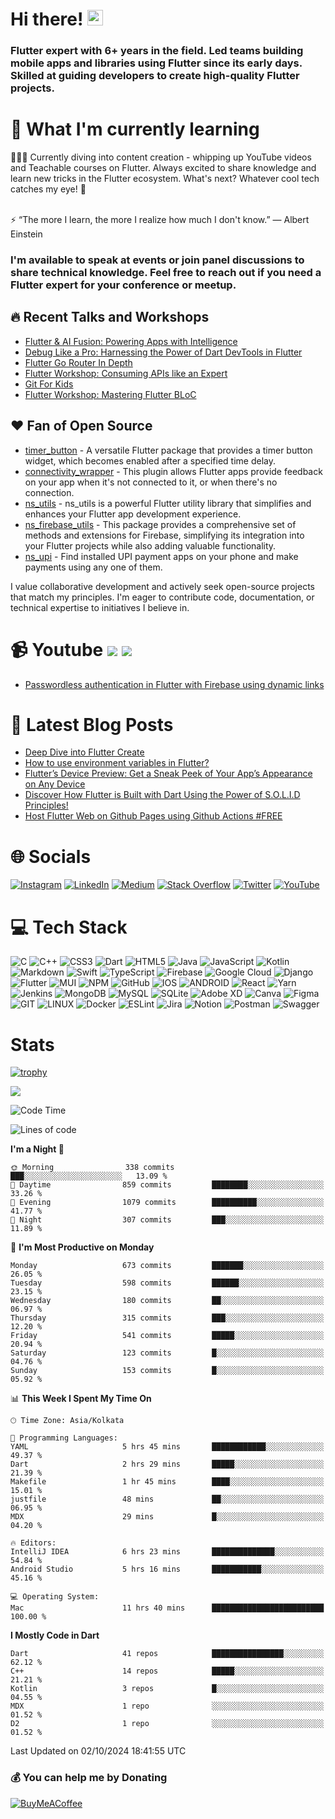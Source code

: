 # Hi there! <img src="https://media.giphy.com/media/hvRJCLFzcasrR4ia7z/giphy.gif" width="25px">

### Flutter expert with 6+ years in the field. Led teams building mobile apps and libraries using Flutter since its early days. Skilled at guiding developers to create high-quality Flutter projects.

# 🌱 What I'm currently learning

👨🏾‍💻 Currently diving into content creation - whipping up YouTube videos and Teachable courses on Flutter. Always
excited to share knowledge and learn new tricks in the Flutter ecosystem. What's next? Whatever cool tech catches my
eye! 🚀

<br>
⚡ “The more I learn, the more I realize how much I don't know.” ― Albert Einstein

### I'm available to speak at events or join panel discussions to share technical knowledge. Feel free to reach out if you need a Flutter expert for your conference or meetup.

## 🔥 Recent Talks and Workshops

- [Flutter & AI Fusion: Powering Apps with Intelligence](https://www.linkedin.com/posts/ajaykumar2114_flutter-flutternagpur-fluttercommunity-activity-7167534526716428288-DBK4?utm_source=share&utm_medium=member_desktop)
- [Debug Like a Pro: Harnessing the Power of Dart DevTools in Flutter]()
- [Flutter Go Router In Depth]()
- [Flutter Workshop: Consuming APIs like an Expert]()
- [Git For Kids]()
- [Flutter Workshop: Mastering Flutter BLoC]()

## ❤️ Fan of Open Source

- [timer_button](https://pub.dev/packages/timer_button) - A versatile Flutter package that provides a timer button
  widget, which becomes enabled after a specified time delay.
- [connectivity_wrapper](https://pub.dev/packages/connectivity_wrapper) - This plugin allows Flutter apps provide
  feedback on your app when it's not connected to it, or when there's no connection.
- [ns_utils](https://pub.dev/packages/ns_utils) - ns_utils is a powerful Flutter utility library that simplifies and
  enhances your Flutter app development experience.
- [ns_firebase_utils](https://pub.dev/packages/ns_firebase_utils) - This package provides a comprehensive set of methods
  and extensions for Firebase, simplifying its integration into your Flutter projects while also adding valuable
  functionality.
- [ns_upi](https://pub.dev/packages/ns_upi) - Find installed UPI payment apps on your phone and make payments using any
  one of them.

I value collaborative development and actively seek open-source projects that match my principles. I'm eager to
contribute code, documentation, or technical expertise to initiatives I believe in.

# 📹 Youtube [<img src="https://img.shields.io/youtube/channel/subscribers/UCyV2fy32RyPgOco83tMkR-g?style=social" />][youtube] [<img src="https://img.shields.io/youtube/channel/views/UCyV2fy32RyPgOco83tMkR-g?style=social" />][youtube]

- [Passwordless authentication in Flutter with Firebase using dynamic links](https://www.youtube.com/watch?v=JHTSgFl8VH0)

# 📕 Latest Blog Posts

<!-- BLOG-POST-LIST:START -->
- [Deep Dive into Flutter Create](https://blog.nonstopio.com/deep-dive-into-flutter-create-f629f3926d82?source=rss-809bf38703df------2)
- [How to use environment variables in Flutter?](https://blog.nonstopio.com/how-to-use-environment-variables-in-flutter-90cfc882177d?source=rss-809bf38703df------2)
- [Flutter’s Device Preview: Get a Sneak Peek of Your App’s Appearance on Any Device](https://blog.nonstopio.com/flutters-device-preview-get-a-sneak-peek-of-your-app-s-appearance-on-any-device-c55526604588?source=rss-809bf38703df------2)
- [Discover How Flutter is Built with Dart Using the Power of S.O.L.I.D Principles!](https://blog.nonstopio.com/discover-how-flutter-is-built-with-dart-using-the-power-of-s-o-l-i-d-principles-459781210913?source=rss-809bf38703df------2)
- [Host Flutter Web on Github Pages using Github Actions #FREE](https://blog.nonstopio.com/host-flutter-web-on-github-pages-using-github-actions-free-168585ec2981?source=rss-809bf38703df------2)
<!-- BLOG-POST-LIST:END -->

# 🌐 Socials

[![Instagram](https://img.shields.io/badge/Instagram-%23E4405F.svg?logo=Instagram&logoColor=white)][instagram]
[![LinkedIn](https://img.shields.io/badge/LinkedIn-%230077B5.svg?logo=linkedin&logoColor=white)][linkedin]
[![Medium](https://img.shields.io/badge/Medium-12100E?logo=medium&logoColor=white)][medium]
[![Stack Overflow](https://img.shields.io/badge/-Stackoverflow-FE7A16?logo=stack-overflow&logoColor=white)][stackoverflow]
[![Twitter](https://img.shields.io/badge/Twitter-%231DA1F2.svg?logo=Twitter&logoColor=white)][twitter]
[![YouTube](https://img.shields.io/badge/YouTube-%23FF0000.svg?logo=YouTube&logoColor=white)][youtube]

# 💻 Tech Stack

![C](https://img.shields.io/badge/c-%2300599C.svg?style=for-the-badge&logo=c&logoColor=white) ![C++](https://img.shields.io/badge/c++-%2300599C.svg?style=for-the-badge&logo=c%2B%2B&logoColor=white) ![CSS3](https://img.shields.io/badge/css3-%231572B6.svg?style=for-the-badge&logo=css3&logoColor=white) ![Dart](https://img.shields.io/badge/dart-%230175C2.svg?style=for-the-badge&logo=dart&logoColor=white) ![HTML5](https://img.shields.io/badge/html5-%23E34F26.svg?style=for-the-badge&logo=html5&logoColor=white) ![Java](https://img.shields.io/badge/java-%23ED8B00.svg?style=for-the-badge&logo=java&logoColor=white) ![JavaScript](https://img.shields.io/badge/javascript-%23323330.svg?style=for-the-badge&logo=javascript&logoColor=%23F7DF1E) ![Kotlin](https://img.shields.io/badge/kotlin-%230095D5.svg?style=for-the-badge&logo=kotlin&logoColor=white) ![Markdown](https://img.shields.io/badge/markdown-%23000000.svg?style=for-the-badge&logo=markdown&logoColor=white) ![Swift](https://img.shields.io/badge/swift-F54A2A?style=for-the-badge&logo=swift&logoColor=white) ![TypeScript](https://img.shields.io/badge/typescript-%23007ACC.svg?style=for-the-badge&logo=typescript&logoColor=white) ![Firebase](https://img.shields.io/badge/firebase-%23039BE5.svg?style=for-the-badge&logo=firebase) ![Google Cloud](https://img.shields.io/badge/Google%20Cloud-%234285F4.svg?style=for-the-badge&logo=google-cloud&logoColor=white) ![Django](https://img.shields.io/badge/django-%23092E20.svg?style=for-the-badge&logo=django&logoColor=white) ![Flutter](https://img.shields.io/badge/Flutter-%2302569B.svg?style=for-the-badge&logo=Flutter&logoColor=white) ![MUI](https://img.shields.io/badge/MUI-%230081CB.svg?style=for-the-badge&logo=material-ui&logoColor=white) ![NPM](https://img.shields.io/badge/NPM-%23000000.svg?style=for-the-badge&logo=npm&logoColor=white) ![GitHub](https://img.shields.io/badge/GitHub-%23121011.svg?style=for-the-badge&logo=github&logoColor=white) ![IOS](https://img.shields.io/badge/IOS-%2320232a.svg?style=for-the-badge&logo=apple&logoColor=white) ![ANDROID](https://img.shields.io/badge/android-%2320232a.svg?style=for-the-badge&logo=android&logoColor=%a4c639) ![React](https://img.shields.io/badge/react-%2320232a.svg?style=for-the-badge&logo=react&logoColor=%2361DAFB) ![Yarn](https://img.shields.io/badge/yarn-%232C8EBB.svg?style=for-the-badge&logo=yarn&logoColor=white) ![Jenkins](https://img.shields.io/badge/jenkins-%232C5263.svg?style=for-the-badge&logo=jenkins&logoColor=white) ![MongoDB](https://img.shields.io/badge/MongoDB-%234ea94b.svg?style=for-the-badge&logo=mongodb&logoColor=white) ![MySQL](https://img.shields.io/badge/mysql-%2300f.svg?style=for-the-badge&logo=mysql&logoColor=white) ![SQLite](https://img.shields.io/badge/sqlite-%2307405e.svg?style=for-the-badge&logo=sqlite&logoColor=white) ![Adobe XD](https://img.shields.io/badge/Adobe%20XD-470137?style=for-the-badge&logo=Adobe%20XD&logoColor=#FF61F6) ![Canva](https://img.shields.io/badge/Canva-%2300C4CC.svg?style=for-the-badge&logo=Canva&logoColor=white)    ![Figma](https://img.shields.io/badge/figma-%23F24E1E.svg?style=for-the-badge&logo=figma&logoColor=white) ![GIT](https://img.shields.io/badge/Git-fc6d26?style=for-the-badge&logo=git&logoColor=white) ![LINUX](https://img.shields.io/badge/Linux-FCC624?style=for-the-badge&logo=linux&logoColor=black) ![Docker](https://img.shields.io/badge/docker-%230db7ed.svg?style=for-the-badge&logo=docker&logoColor=white) ![ESLint](https://img.shields.io/badge/ESLint-4B3263?style=for-the-badge&logo=eslint&logoColor=white) ![Jira](https://img.shields.io/badge/jira-%230A0FFF.svg?style=for-the-badge&logo=jira&logoColor=white) ![Notion](https://img.shields.io/badge/Notion-%23000000.svg?style=for-the-badge&logo=notion&logoColor=white) ![Postman](https://img.shields.io/badge/Postman-FF6C37?style=for-the-badge&logo=postman&logoColor=white) ![Swagger](https://img.shields.io/badge/-Swagger-%23Clojure?style=for-the-badge&logo=swagger&logoColor=white)

# Stats

[![trophy](https://github-profile-trophy.vercel.app/?username=ProjectAJ14&theme=onedark)](https://github.com/ryo-ma/github-profile-trophy)

[![](https://visitcount.itsvg.in/api?id=projectaj14&icon=0&color=0)](https://visitcount.itsvg.in)

<!--START_SECTION:waka-->
![Code Time](http://img.shields.io/badge/Code%20Time-1%2C254%20hrs%2055%20mins-blue)

![Lines of code](https://img.shields.io/badge/From%20Hello%20World%20I%27ve%20Written-1.9%20million%20lines%20of%20code-blue)

**I'm a Night 🦉** 

```text
🌞 Morning                338 commits         ███░░░░░░░░░░░░░░░░░░░░░░   13.09 % 
🌆 Daytime                859 commits         ████████░░░░░░░░░░░░░░░░░   33.26 % 
🌃 Evening                1079 commits        ██████████░░░░░░░░░░░░░░░   41.77 % 
🌙 Night                  307 commits         ███░░░░░░░░░░░░░░░░░░░░░░   11.89 % 
```
📅 **I'm Most Productive on Monday** 

```text
Monday                   673 commits         ███████░░░░░░░░░░░░░░░░░░   26.05 % 
Tuesday                  598 commits         ██████░░░░░░░░░░░░░░░░░░░   23.15 % 
Wednesday                180 commits         ██░░░░░░░░░░░░░░░░░░░░░░░   06.97 % 
Thursday                 315 commits         ███░░░░░░░░░░░░░░░░░░░░░░   12.20 % 
Friday                   541 commits         █████░░░░░░░░░░░░░░░░░░░░   20.94 % 
Saturday                 123 commits         █░░░░░░░░░░░░░░░░░░░░░░░░   04.76 % 
Sunday                   153 commits         █░░░░░░░░░░░░░░░░░░░░░░░░   05.92 % 
```


📊 **This Week I Spent My Time On** 

```text
🕑︎ Time Zone: Asia/Kolkata

💬 Programming Languages: 
YAML                     5 hrs 45 mins       ████████████░░░░░░░░░░░░░   49.37 % 
Dart                     2 hrs 29 mins       █████░░░░░░░░░░░░░░░░░░░░   21.39 % 
Makefile                 1 hr 45 mins        ████░░░░░░░░░░░░░░░░░░░░░   15.01 % 
justfile                 48 mins             ██░░░░░░░░░░░░░░░░░░░░░░░   06.95 % 
MDX                      29 mins             █░░░░░░░░░░░░░░░░░░░░░░░░   04.20 % 

🔥 Editors: 
IntelliJ IDEA            6 hrs 23 mins       ██████████████░░░░░░░░░░░   54.84 % 
Android Studio           5 hrs 16 mins       ███████████░░░░░░░░░░░░░░   45.16 % 

💻 Operating System: 
Mac                      11 hrs 40 mins      █████████████████████████   100.00 % 
```

**I Mostly Code in Dart** 

```text
Dart                     41 repos            ████████████████░░░░░░░░░   62.12 % 
C++                      14 repos            █████░░░░░░░░░░░░░░░░░░░░   21.21 % 
Kotlin                   3 repos             █░░░░░░░░░░░░░░░░░░░░░░░░   04.55 % 
MDX                      1 repo              ░░░░░░░░░░░░░░░░░░░░░░░░░   01.52 % 
D2                       1 repo              ░░░░░░░░░░░░░░░░░░░░░░░░░   01.52 % 
```




 Last Updated on 02/10/2024 18:41:55 UTC
<!--END_SECTION:waka-->


### 💰 You can help me by Donating

[![BuyMeACoffee](https://img.shields.io/badge/Buy%20Me%20a%20Coffee-ffdd00?style=for-the-badge&logo=buy-me-a-coffee&logoColor=black)](https://www.buymeacoffee.com/projectaj)


[instagram]: https://www.instagram.com/ajaycodex

[linkedin]: https://linkedin.com/in/ajaykumar2114

[medium]: https://medium.com/@ajay.kumar_14

[stackoverflow]: https://stackoverflow.com/users/2868455

[youtube]: https://www.youtube.com/channel/UCyV2fy32RyPgOco83tMkR-g

[twitter]: https://twitter.com/AjayK_14




